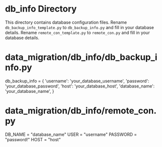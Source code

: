 # db_info Directory

This directory contains database configuration files. 
Rename `db_backup_info_template.py` to `db_backup_info.py` and fill in your database details.
Rename `remote_con_template.py` to `remote_con.py` and fill in your database details.


# data_migration/db_info/db_backup_info.py

db_backup_info = {
    'username': 'your_database_username',
    'password': 'your_database_password',
    'host': 'your_database_host',
    'database_name': 'your_database_name',
}

# data_migration/db_info/remote_con.py
DB_NAME = "database_name"
USER = "username"
PASSWORD = "password!"
HOST = "host"